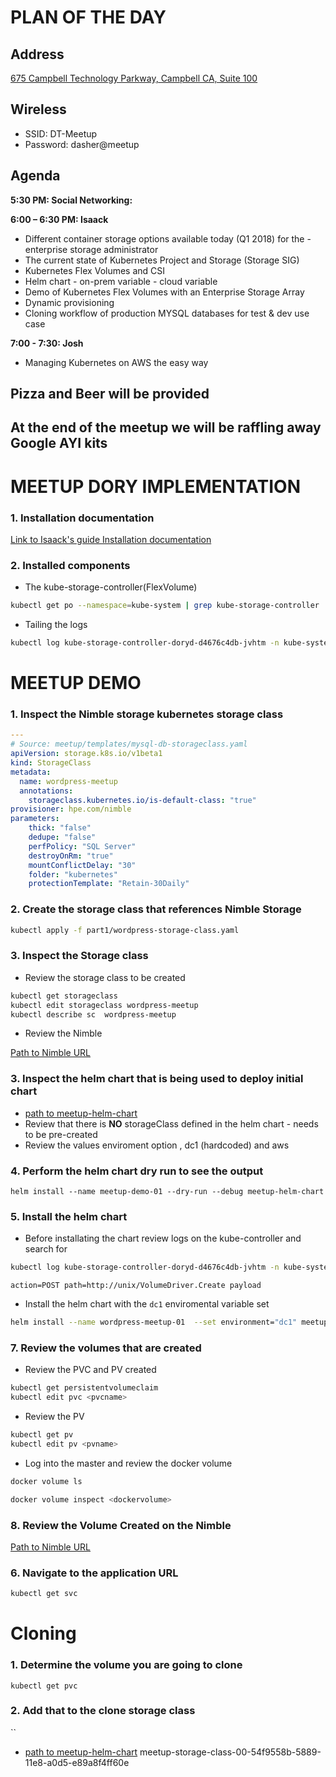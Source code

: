 # PLAN OF THE DAY 

## Address 

[675 Campbell Technology Parkway, Campbell CA, Suite 100](https://goo.gl/maps/RN8dsQekX352)

## Wireless

- SSID: DT-Meetup 
- Password: dasher@meetup


## Agenda

**5:30 PM: Social Networking:**

**6:00 – 6:30 PM: Isaack**

- Different container storage options available today (Q1 2018) for the - enterprise storage administrator
- The current state of Kubernetes Project and Storage (Storage SIG)
- Kubernetes Flex Volumes and CSI
- Helm chart - on-prem variable - cloud variable
- Demo of Kubernetes Flex Volumes with an Enterprise Storage Array
- Dynamic provisioning
- Cloning workflow of production MYSQL databases for test & dev use case

**7:00 - 7:30: Josh**
- Managing Kubernetes on AWS the easy way

## Pizza and Beer will be provided

## At the end of the meetup we will be raffling away Google AYI kits


# MEETUP DORY IMPLEMENTATION

### 1. Installation documentation 

[Link to Isaack's guide Installation documentation](https://docs.google.com/document/d/1g8EPzMipes3Z2tHblRY_2PpxQUc8nABWoa6uVSll4s0/edit?usp=sharing)

### 2. Installed components 

- The kube-storage-controller(FlexVolume)

```bash
kubectl get po --namespace=kube-system | grep kube-storage-controller
```

- Tailing the logs

```bash
kubectl log kube-storage-controller-doryd-d4676c4db-jvhtm -n kube-system -f
```

# MEETUP DEMO

### 1. Inspect the Nimble storage kubernetes storage class 

```yaml
---
# Source: meetup/templates/mysql-db-storageclass.yaml
apiVersion: storage.k8s.io/v1beta1
kind: StorageClass
metadata:
  name: wordpress-meetup
  annotations:
    storageclass.kubernetes.io/is-default-class: "true"
provisioner: hpe.com/nimble
parameters:
    thick: "false"
    dedupe: "false"
    perfPolicy: "SQL Server"
    destroyOnRm: "true"
    mountConflictDelay: "30"
    folder: "kubernetes"
    protectionTemplate: "Retain-30Daily"
```


### 2. Create the storage class that references Nimble Storage

```bash
kubectl apply -f part1/wordpress-storage-class.yaml
```
### 3. Inspect the Storage class 

- Review the storage class to be created
```bash
kubectl get storageclass 
kubectl edit storageclass wordpress-meetup
kubectl describe sc  wordpress-meetup
```

- Review the Nimble

[Path to Nimble URL](https://172.20.2.110)


### 3. Inspect the helm chart that is being used to deploy initial chart 

- [path to meetup-helm-chart](https://github.com/mugithi/meetup-may-15-18/tree/master/meetup-helm-chart)
- Review that there is **NO** storageClass defined in the helm chart - needs to be pre-created
- Review the values enviroment option , dc1 (hardcoded) and aws

### 4. Perform the helm chart dry run to see the output

```basb
helm install --name meetup-demo-01 --dry-run --debug meetup-helm-chart
```

### 5. Install the helm chart

- Before installating the chart review logs on the kube-controller and search for 

```bash
kubectl log kube-storage-controller-doryd-d4676c4db-jvhtm -n kube-system -f
```

```
action=POST path=http://unix/VolumeDriver.Create payload
```

- Install the helm chart with the ```dc1``` enviromental variable set

```bash 
helm install --name wordpress-meetup-01  --set environment="dc1" meetup-helm-chart
```

### 7. Review the volumes that are created

- Review the PVC and PV created

```bash
kubectl get persistentvolumeclaim
kubectl edit pvc <pvcname>
```

- Review the PV

```bash
kubectl get pv
kubectl edit pv <pvname>
```

- Log into the master and review the docker volume

```bash
docker volume ls
```

```bash
docker volume inspect <dockervolume>
```

### 8. Review the Volume Created on the Nimble

[Path to Nimble URL](https://172.20.2.110)

### 6. Navigate to the application  URL 

```bash
kubectl get svc
```

# Cloning

### 1. Determine the volume you are going to clone 

```
kubectl get pvc
```

### 2. Add that to the clone storage class

``
- [path to meetup-helm-chart](https://github.com/mugithi/meetup-may-15-18/tree/master/part2)
meetup-storage-class-00-54f9558b-5889-11e8-a0d5-e89a8f4ff60e




